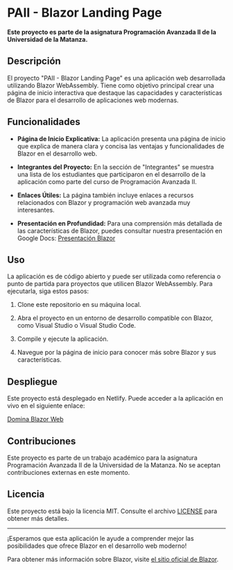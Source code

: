 # PAII - Blazor Landing Page

**Este proyecto es parte de la asignatura Programación Avanzada II de la Universidad de la Matanza.**

## Descripción

El proyecto "PAII - Blazor Landing Page" es una aplicación web desarrollada utilizando Blazor WebAssembly. Tiene como objetivo principal crear una página de inicio interactiva que destaque las capacidades y características de Blazor para el desarrollo de aplicaciones web modernas.

## Funcionalidades

- **Página de Inicio Explicativa:** La aplicación presenta una página de inicio que explica de manera clara y concisa las ventajas y funcionalidades de Blazor en el desarrollo web.

- **Integrantes del Proyecto:** En la sección de "Integrantes" se muestra una lista de los estudiantes que participaron en el desarrollo de la aplicación como parte del curso de Programación Avanzada II.

- **Enlaces Útiles:** La página también incluye enlaces a recursos relacionados con Blazor y programación web avanzada muy interesantes.

- **Presentación en Profundidad:** Para una comprensión más detallada de las características de Blazor, puedes consultar nuestra presentación en Google Docs: [Presentación Blazor](https://docs.google.com/presentation/d/1dXmS8PWpfH5OABcuLl-McvYIbZmt_XcJ3gQYCWDxIXI/edit#slide=id.p)

## Uso

La aplicación es de código abierto y puede ser utilizada como referencia o punto de partida para proyectos que utilicen Blazor WebAssembly. Para ejecutarla, siga estos pasos:

1. Clone este repositorio en su máquina local.

2. Abra el proyecto en un entorno de desarrollo compatible con Blazor, como Visual Studio o Visual Studio Code.

3. Compile y ejecute la aplicación.

4. Navegue por la página de inicio para conocer más sobre Blazor y sus características.

## Despliegue

Este proyecto está desplegado en Netlify. Puede acceder a la aplicación en vivo en el siguiente enlace:

[Domina Blazor Web](https://dominablazorweb.netlify.app/)

## Contribuciones

Este proyecto es parte de un trabajo académico para la asignatura Programación Avanzada II de la Universidad de la Matanza. No se aceptan contribuciones externas en este momento.

## Licencia

Este proyecto está bajo la licencia MIT. Consulte el archivo [LICENSE](LICENSE) para obtener más detalles.

---

¡Esperamos que esta aplicación le ayude a comprender mejor las posibilidades que ofrece Blazor en el desarrollo web moderno!

Para obtener más información sobre Blazor, visite [el sitio oficial de Blazor](https://dotnet.microsoft.com/apps/aspnet/web-apps/blazor).

